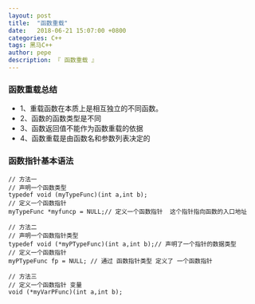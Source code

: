 ```yaml
---
layout: post
title:  "函数重载"
date:   2018-06-21 15:07:00 +0800
categories: C++
tags: 黑马C++
author: pepe
description: 『 函数重载 』
---
```


### 函数重载总结

* 1、重载函数在本质上是相互独立的不同函数。
* 2、函数的函数类型是不同
* 3、函数返回值不能作为函数重载的依据
* 4、函数重载是由函数名和参数列表决定的

### 函数指针基本语法
```
// 方法一
// 声明一个函数类型
typedef void (myTypeFunc)(int a,int b);
// 定义一个函数指针
myTypeFunc *myfuncp = NULL;// 定义一个函数指针  这个指针指向函数的入口地址

// 方法二
// 声明一个函数指针类型
typedef void (*myPTypeFunc)(int a,int b);// 声明了一个指针的数据类型
// 定义一个函数指针
myPTypeFunc fp = NULL; // 通过 函数指针类型 定义了 一个函数指针

// 方法三
// 定义一个函数指针 变量
void (*myVarPFunc)(int a,int b);

```



    
    
    
    
    














